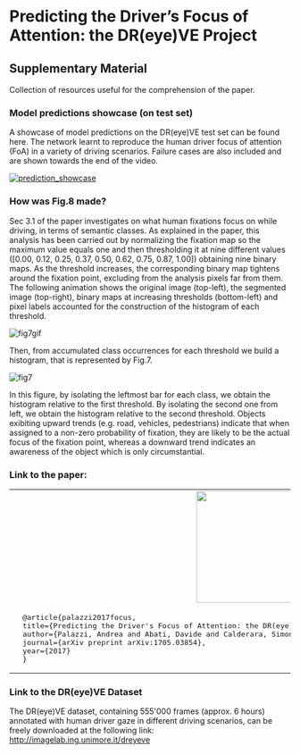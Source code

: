 # Predicting the Driver’s Focus of Attention: the DR(eye)VE Project

## Supplementary Material

Collection of resources useful for the comprehension of the paper.

### Model predictions showcase (on test set)

A showcase of model predictions on the DR(eye)VE test set can be found here. The network learnt to reproduce the human driver focus of attention (FoA) in a variety of driving scenarios. Failure cases are also included and are shown towards the end of the video.

[![prediction_showcase](https://img.youtube.com/vi/GKjzOcwoc68/0.jpg)](https://www.youtube.com/watch?v=GKjzOcwoc68)

### How was Fig.8 made?
Sec 3.1 of the paper investigates on what human fixations focus on 
while driving, in terms of semantic classes. As explained in the paper,
this analysis has been carried out by normalizing the fixation map
so the maximum value equals one and then thresholding it at nine
different values ([0.00, 0.12, 0.25, 0.37, 0.50, 0.62, 0.75, 0.87, 1.00])
obtaining nine binary maps. As the threshold increases, the corresponding
binary map tightens around the fixation point, excluding from the 
analysis pixels far from them.
The following animation shows the original image (top-left), the segmented
image (top-right), binary maps at increasing thresholds (bottom-left) and 
pixel labels accounted for the construction of the histogram of each threshold.

![fig7gif](https://media.giphy.com/media/l378jbMUMxdQ4Hlza/giphy.gif "fig7gif")
 
Then, from accumulated class occurrences for each threshold we build a 
histogram, that is represented by Fig.7.

![fig7](img/fig7.png "fig7")

In this figure, by isolating the leftmost bar for each class, we obtain 
the histogram relative to the first threshold. By isolating the second one from 
left, we obtain the histogram relative to the second threshold.
Objects exibiting upward trends (e.g. road, vehicles, pedestrians) indicate that
when assigned to a non-zero probability of fixation, they are likely to be
the actual focus of the fixation point, whereas a downward trend indicates
an awareness of the object which is only circumstantial.

### Link to the paper: 
<p align="center">
 <table>
  <tr>
  <td align="center"><a href="https://arxiv.org/pdf/1705.03854.pdf" target="_blank"><img src="https://github.com/ndrplz/dreyeve/tree/master/img/paper_thumb.png" width="200px"/></a></td>
  </tr>
  <tr>
  <td><pre>  @article{palazzi2017focus,
  title={Predicting the Driver's Focus of Attention: the DR(eye)VE Project},
  author={Palazzi, Andrea and Abati, Davide and Calderara, Simone and Solera, Francesco and Cucchiara, Rita},
  journal={arXiv preprint arXiv:1705.03854},
  year={2017}
  }</pre></td>
  </tr>
</table> 
</p>

### Link to the DR(eye)VE Dataset

The DR(eye)VE dataset, containing 555'000 frames (approx. 6 hours) annotated with human driver gaze in different driving scenarios, can be freely downloaded at the following link: http://imagelab.ing.unimore.it/dreyeve

